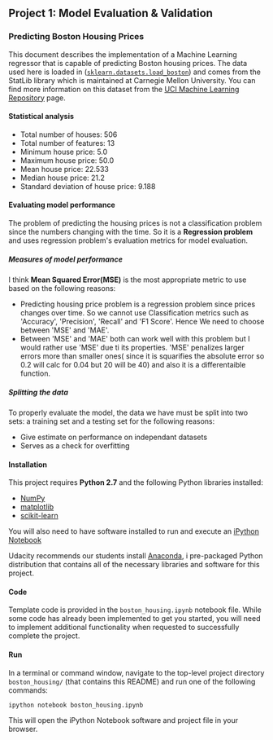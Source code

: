 ## Project 1: Model Evaluation & Validation
### Predicting Boston Housing Prices
This document describes the implementation of a Machine Learning regressor that is capable of predicting Boston housing prices. The data used here is loaded in ([`sklearn.datasets.load_boston`](http://scikit-learn.org/stable/modules/generated/sklearn.datasets.load_boston.html#sklearn.datasets.load_boston)) and comes from the StatLib library which is maintained at Carnegie Mellon University. You can find more information on this dataset from the [UCI Machine Learning Repository](https://archive.ics.uci.edu/ml/datasets/Housing) page.

#### Statistical analysis
* Total number of houses: 506
* Total number of features: 13
* Minimum house price: 5.0
* Maximum house price: 50.0
* Mean house price: 22.533
* Median house price: 21.2
* Standard deviation of house price: 9.188

#### Evaluating model performance
The problem of predicting the housing prices is not a classification problem since the numbers changing
with the time. So it is a **Regression problem** and uses regression problem's evaluation metrics
for model evaluation.

##### Measures of model performance
I think **Mean Squared Error(MSE)** is the most appropriate metric to use based on the following reasons:

* Predicting housing price problem is a regression problem since prices changes over time. So we cannot use Classification
  metrics such as 'Accuracy', 'Precision', 'Recall' and 'F1 Score'. Hence We need to choose between 'MSE' and 'MAE'.
* Between 'MSE' and 'MAE' both can work well with this problem but I would rather use 'MSE' due ti its properties. 'MSE'     penalizes larger errors more than smaller ones( since it is squarifies the absolute error so 0.2 will calc for 0.04 but    20 will be 40) and also it is a differentaible function.

##### Splitting the data
To properly evaluate the model, the data we have must be split into two sets: a training set and a testing set for the following reasons:
  * Give estimate on performance on independant datasets
  * Serves as a check for overfitting

#### Installation
This project requires **Python 2.7** and the following Python libraries installed:

- [NumPy](http://www.numpy.org/)
- [matplotlib](http://matplotlib.org/)
- [scikit-learn](http://scikit-learn.org/stable/)

You will also need to have software installed to run and execute an [iPython Notebook](http://ipython.org/notebook.html)

Udacity recommends our students install [Anaconda](https://www.continuum.io/downloads), i pre-packaged Python distribution that contains all of the necessary libraries and software for this project.

#### Code

Template code is provided in the `boston_housing.ipynb` notebook file. While some code has already been implemented to get you started, you will need to implement additional functionality when requested to successfully complete the project.

#### Run

In a terminal or command window, navigate to the top-level project directory `boston_housing/` (that contains this README) and run one of the following commands:

  ```ipython notebook boston_housing.ipynb```

This will open the iPython Notebook software and project file in your browser.
